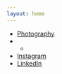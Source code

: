 ```yaml
---
layout: home
---
```


- [Photography](/ph.html)
- -
- [Instagram](https://instagram.com/a.l.b.e.r.t.c)
- [LinkedIn](https://www.linkedin.com/in/acornelissen/)

